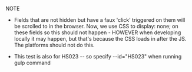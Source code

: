 NOTE

- Fields that are not hidden but have a faux 'click' triggered on them will be scrolled
to in the browser. Now, we use CSS to display: none; on these fields so this should
not happen - HOWEVER when developing locally it may happen, but that's because the CSS 
loads in after the JS. The platforms should not do this.

- This test is also for HS023 -- so specify --id="HS023" when running gulp command
